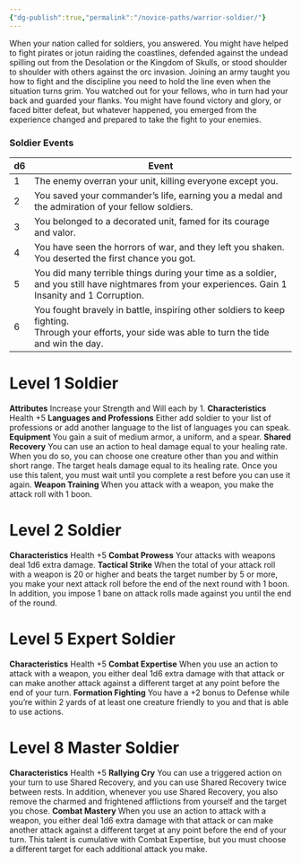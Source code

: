 ```yaml
---
{"dg-publish":true,"permalink":"/novice-paths/warrior-soldier/"}
---
```


When your nation called for soldiers, you answered. You might have helped to fight pirates or jotun raiding the coastlines, defended against the undead spilling out from the Desolation or the Kingdom of Skulls, or stood shoulder to shoulder with others against the orc invasion. Joining an army taught you how to fight and the discipline you need to hold the line even when the situation turns grim. You watched out for your fellows, who in turn had your back and guarded your flanks. You might have found victory and glory, or faced bitter defeat, but whatever happened, you emerged from the experience changed and prepared to take the fight to your enemies.
### Soldier Events

| d6  | Event                                                                                                                                                  |
| --- | ------------------------------------------------------------------------------------------------------------------------------------------------------ |
| 1   | The enemy overran your unit, killing everyone except you.                                                                                              |
| 2   | You saved your commander’s life, earning you a medal and the admiration of your fellow soldiers.                                                       |
| 3   | You belonged to a decorated unit, famed for its courage and valor.                                                                                     |
| 4   | You have seen the horrors of war, and they left you shaken. You deserted the first chance you got.                                                     |
| 5   | You did many terrible things during your time as a soldier, and you still have nightmares from your experiences. Gain 1 Insanity and 1 Corruption.     |
| 6   | You fought bravely in battle, inspiring other soldiers to keep fighting.<br>Through your efforts, your side was able to turn the tide and win the day. |
# Level 1 Soldier
**Attributes** Increase your Strength and Will each by 1.
**Characteristics** Health +5
**Languages and Professions** Either add soldier to your list of professions or add another language to the list of languages you can speak.
**Equipment** You gain a suit of medium armor, a uniform, and a spear.
**Shared Recovery** You can use an action to heal damage equal to your healing rate.
When you do so, you can choose one creature other than you and within short range. The target heals damage equal to its healing rate. Once you use this talent, you must wait until you complete a rest before you can use it again.
**Weapon Training** When you attack with a weapon, you make the attack roll with 1 boon.
# Level 2 Soldier
**Characteristics** Health +5
**Combat Prowess** Your attacks with weapons deal 1d6 extra damage.
**Tactical Strike** When the total of your attack roll with a weapon is 20 or higher and beats the target number by 5 or more, you make your next attack roll before the end of the next round with 1 boon. In addition, you impose 1 bane on attack rolls made against you until the end of the round.
# Level 5 Expert Soldier
**Characteristics** Health +5
**Combat Expertise** When you use an action to attack with a weapon, you either deal 1d6 extra damage with that attack or can make another attack against a different target at any point before the end of your turn.
**Formation Fighting** You have a +2 bonus to Defense while you’re within 2 yards of at least one creature friendly to you and that is able to use actions.
# Level 8 Master Soldier
**Characteristics** Health +5
**Rallying Cry** You can use a triggered action on your turn to use Shared Recovery, and you can use Shared Recovery twice between rests. In addition, whenever you use Shared Recovery, you also remove the charmed and frightened afflictions from yourself and the target you chose.
**Combat Mastery** When you use an action to attack with a weapon, you either deal 1d6 extra  damage with that attack or can make another attack against a different target at any point before the end of your turn. This talent is cumulative with Combat Expertise, but you must choose a different target for each additional attack you make.